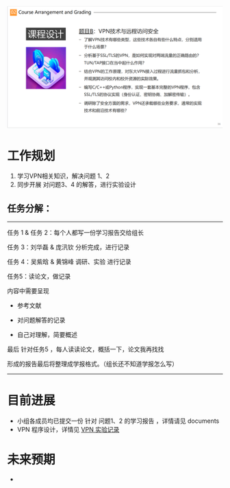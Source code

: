 ![](attachments/Pasted%20image%2020230423164608.png)
# 工作规划

1. 学习VPN相关知识，解决问题 1、2
2. 同步开展 对问题3、4 的解答，进行实验设计




##  任务分解：

--- 

任务 1 & 任务 2：每个人都写一份学习报告交给组长

任务 3：刘华磊 & 庞汛钦 分析完成，进行记录 

任务 4：吴紫晗 & 黄锦峰 调研、实验 进行记录

任务5：读论文，做记录 


内容中需要呈现

- 参考文献 

- 对问题解答的记录

- 自己对理解，简要概述

最后 针对任务5 ，每人读读论文，概括一下，论文我再找找 

形成的报告最后将整理成学报格式。（组长还不知道学报怎么写）


--- 


# 目前进展 


- 小组各成员均已提交一份 针对 问题1、2 的学习报告 ，详情请见 documents
- VPN 程序设计，详情见 [VPN 实验记录](VPN%20实验记录.md)




# 未来预期

- 